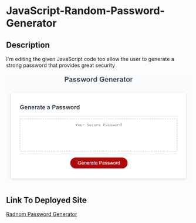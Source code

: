 # JavaScript-Random-Password-Generator

## Description
I'm editing the given JavaScript code too allow the user to generate a strong password that provides great security

![Password Generator](./Assets/03-javascript-homework-demo.png)

## Link To Deployed Site
[Radnom Password Generator](https://akcashing.github.io/JavaScript-Random-Password-Generator/)
